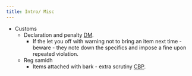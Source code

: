 ```yaml
---
title: Intro/ Misc
---
```


- Customs
  - Declaration and penalty [DM](http://www.dailymail.co.uk/travel/travel_news/article-3380415/US-customs-officers-reveal-happens-prohibited-food-seized-passengers-bizarre-threats-face-job.html).
    - If the let you off with warning not to bring an item next time - beware - they note down the specifics and impose a fine upon repeated violation.
  - Reg samidh
      - Items attached with bark - extra scrutiny [CBP](https://help.cbp.gov/app/answers/detail/a_id/1166/~/bringing-or-sending-items-made-from-wood-to-the-u.s.).